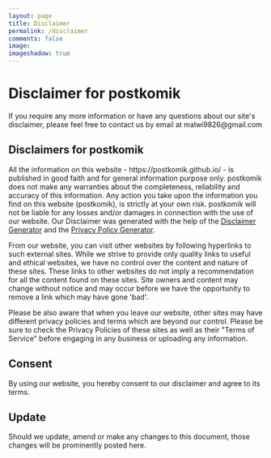 ```yaml
---
layout: page
title: Disclaimer  
permalink: /disclaimer
comments: false
image: 
imageshadow: true
--- 
```



<h1>Disclaimer for postkomik</h1>

<p>If you require any more information or have any questions about our site's disclaimer, please feel free to contact us by email at malwi9826@gmail.com</p>

<h2>Disclaimers for postkomik</h2>

<p>All the information on this website - https://postkomik.github.io/ - is published in good faith and for general information purpose only. postkomik does not make any warranties about the completeness, reliability and accuracy of this information. Any action you take upon the information you find on this website (postkomik), is strictly at your own risk. postkomik will not be liable for any losses and/or damages in connection with the use of our website. Our Disclaimer was generated with the help of the <a href="https://www.privacypolicyonline.com/disclaimer-generator/">Disclaimer Generator</a> and the <a href="https://www.generateprivacypolicy.com">Privacy Policy Generator</a>.</p>

<p>From our website, you can visit other websites by following hyperlinks to such external sites. While we strive to provide only quality links to useful and ethical websites, we have no control over the content and nature of these sites. These links to other websites do not imply a recommendation for all the content found on these sites. Site owners and content may change without notice and may occur before we have the opportunity to remove a link which may have gone 'bad'.</p>

<p>Please be also aware that when you leave our website, other sites may have different privacy policies and terms which are beyond our control. Please be sure to check the Privacy Policies of these sites as well as their "Terms of Service" before engaging in any business or uploading any information.</p>

<h2>Consent</h2>

<p>By using our website, you hereby consent to our disclaimer and agree to its terms.</p>

<h2>Update</h2>

<p>Should we update, amend or make any changes to this document, those changes will be prominently posted here.</p>
